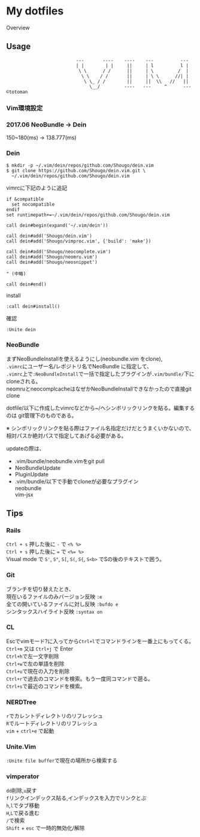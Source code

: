 My dotfiles
====

Overview  

## Usage

```
                          ---       ----    ----    ---          ---  
                          | |        | |     ||     | l          l |  
                           \ \      / /      ||     | \         /  |  
                            \ \    / /       ||     | \ \      //| |  
                             \ \_ / /        ||     ||  \\   //   ||  
                               \__/         ----   ---     ^      --- ©totoman
```
  
### Vim環境設定  

### 2017.06 NeoBundle → Dein  
150~180(ms) → 138.777(ms)

### Dein
```
$ mkdir -p ~/.vim/dein/repos/github.com/Shougo/dein.vim
$ git clone https://github.com/Shougo/dein.vim.git \
  ~/.vim/dein/repos/github.com/Shougo/dein.vim
```

vimrcに下記のように追記
```
if &compatible
  set nocompatible
endif
set runtimepath+=~/.vim/dein/repos/github.com/Shougo/dein.vim

call dein#begin(expand('~/.vim/dein'))

call dein#add('Shougo/dein.vim')
call dein#add('Shougo/vimproc.vim', {'build': 'make'})

call dein#add('Shougo/neocomplete.vim')
call dein#add('Shougo/neomru.vim')
call dein#add('Shougo/neosnippet')

" (中略)

call dein#end()
```

install
```
:call dein#install()
```

確認
```
:Unite dein
```

### NeoBundle
まずNeoBundleInstallを使えるようにし(neobundle.vim をclone),  
`.vimrc`にユーザー名/レポジトリ名でNeoBundle に指定して、  
`.vimrc`上で`:NeoBundleInstall`で一括で指定したプラグインが`.vim/bundle/`下にcloneされる。  
neomruとneocomplcacheはなぜかNeoBundleInstallできなかったので直接git clone  
  
dotfile/以下に作成したvimrcなどから~/へシンボリックリンクを貼る。編集するのは
git管理下のものである。  
  
※ シンボリックリンクを貼る際はファイル名指定だけだとうまくいかないので、相対パスか絶対パスで指定してあげる必要がある。  
  
updateの際は、
* .vim/bundle/neobundle.vimをgit pull  
* NeoBundleUpdate  
* PluginUpdate  
* .vim/bundle/以下で手動でcloneが必要なプラグイン  
neobundle  
vim-jsx  
  
  
## Tips
### Rails
`Ctrl + s` 押した後に `-` で `<% %>`  
`Ctrl + s` 押した後に `=` で `<%= %>`  
Visual mode で `S'`, `S"`, `S[`, `S(`, `S{`, `S<b>` でSの後のテキストで囲う。  
  
### Git
ブランチを切り替えたとき、  
現在いるファイルのみバージョン反映 `:e`  
全ての開いているファイルに対し反映 `:bufdo e`  
シンタックスハイライト反映 `:syntax on`  
  
### CL
Escでvimモード?に入ってから`Ctrl+l`でコマンドラインを一番上にもってくる。  
`Ctrl+m` 又は `Ctrl+j` で Enter  
`Ctrl+h`で左一文字削除  
`Ctrl+w`で左の単語を削除  
`Ctrl+u`で現在の入力を削除  
`Ctrl+r`で過去のコマンドを検索。もう一度同コマンドで遡る。  
`Ctrl+s`で最近のコマンドを検索。  
  
### NERDTree
`r`でカレントディレクトリのリフレッシュ  
`R`でルートディレクトリのリフレッシュ  
`vim` + `ctrl+e` で起動  
  
### Unite.Vim
`:Unite file buffer`で現在の場所から検索する  
  
### vimperator
`dd`削除,`u`戻す  
`f`リンクインデックス貼る,インデックスを入力でリンクとぶ  
`h`,`l`でタブ移動  
`H`,`L`で戻る進む  
`/`で検索  
`Shift` + `esc` で一時的無効化/解除  
